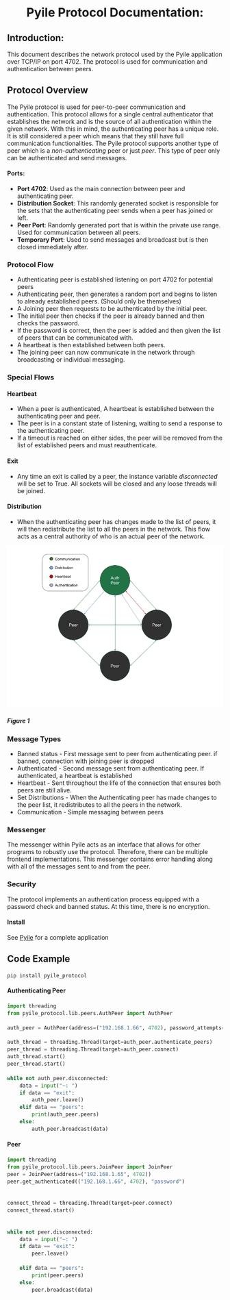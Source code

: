 <h1 style="text-align:center;">Pyile Protocol Documentation:</h1>
<h2>Introduction:</h2>
<p>
This document describes the network protocol used by the Pyile application over TCP/IP on port 4702. 
The protocol is used for communication and authentication between peers. 
</p>

<h2>Protocol Overview</h2>
<p>
The Pyile protocol is used for peer-to-peer communication and authentication. This protocol allows for a single central 
authenticator that establishes the network and is the source of all authentication within the given network. With this in mind,
the authenticating peer has a unique role. It is still considered a peer which means that they still have full communication
functionalities. The Pyile protocol supports another type of peer which is a <i>non-authenticating</i> peer or just <i>peer</i>.
This type of peer only can be authenticated and send messages.
</p>

<h4>Ports:</h4>
<ul>
    <li><b>Port 4702</b>: Used as the main connection between peer and authenticating peer.</li>
	<li>
		<b>Distribution Socket</b>: This randomly generated socket is responsible for the sets that the authenticating peer sends when a peer has joined or left.
	</li>
    <li>
		<b>Peer Port</b>: Randomly generated port that is within the private use range. Used for communication between all peers.
	</li>
    <li>
		<b>Temporary Port</b>: Used to send messages and broadcast but is then closed immediately after.
    </li>
</ul>


<h3>Protocol Flow</h3>

* Authenticating peer is established listening on port 4702 for potential peers
* Authenticating peer, then generates a random port and begins to listen to already established peers. (Should only be themselves)
* A Joining peer then requests to be authenticated by the initial peer.
* The initial peer then checks if the peer is already banned and then checks the password.
* If the password is correct, then the peer is added and then given the list of peers that can be communicated with.
* A heartbeat is then established between both peers.
* The joining peer can now communicate in the network through broadcasting or individual messaging.

<h3>Special Flows</h3>

<h4>Heartbeat</h4>

* When a peer is authenticated, A heartbeat is established between the authenticating peer and peer.
* The peer is in a constant state of listening, waiting to send a response to the authenticating peer.
* If a timeout is reached on either sides, the peer will be removed from the list of established peers and must reauthenticate.

<h4>Exit</h4>

* Any time an exit is called by a peer, the instance variable <i>disconnected</i> will be set to True. All sockets will be closed and any loose threads will be joined.

<h4>Distribution</h4>

* When the authenticating peer has changes made to the list of peers, it will then redistribute the list to all the peers in the network. This flow acts as a central authority of who is an actual peer of the network.

<div></div>
<img src="https://github.com/nburnet1/img/blob/main/peer.png"/>
<h5><i>Figure 1</i></h5>

<h3>Message Types</h3>

* Banned status - First message sent to peer from authenticating peer. if banned, connection with joining peer is dropped
* Authenticated - Second message sent from authenticating peer. If authenticated, a heartbeat is established
* Heartbeat - Sent throughout the life of the connection that ensures both peers are still alive.
* Set Distributions - When the Authenticating peer has made changes to the peer list, it redistributes to all the peers in the network.
* Communication - Simple messaging between peers

<h3>Messenger</h3>
<p>
The messenger within Pyile acts as an interface that allows for other programs to robustly use the protocol. Therefore, there can be multiple frontend implementations. This messenger contains error handling along with all of the messages sent to and from the peer. 
</p>


<h3>Security</h3>
<p>
The protocol implements an authentication process equipped with a password check and banned status. At this time, there is no encryption.
</p>



<h4>Install</h4>
<div>See <a href="https://github.com/nburnet1/pyile"> Pyile</a> for a complete application</div>

<h2>Code Example</h2>

```
pip install pyile_protocol
```

<h4>Authenticating Peer</h4>

```python
import threading
from pyile_protocol.lib.peers.AuthPeer import AuthPeer

auth_peer = AuthPeer(address=("192.168.1.66", 4702), password_attempts=1, password="password")

auth_thread = threading.Thread(target=auth_peer.authenticate_peers)
peer_thread = threading.Thread(target=auth_peer.connect)
auth_thread.start()
peer_thread.start()

while not auth_peer.disconnected:
    data = input("~: ")
    if data == "exit":
        auth_peer.leave()
    elif data == "peers":
        print(auth_peer.peers)
    else:
        auth_peer.broadcast(data)
```
<h4>Peer</h4>

```python
import threading
from pyile_protocol.lib.peers.JoinPeer import JoinPeer
peer = JoinPeer(address=("192.168.1.65", 4702))
peer.get_authenticated(("192.168.1.66", 4702), "password")


connect_thread = threading.Thread(target=peer.connect)
connect_thread.start()


while not peer.disconnected:
    data = input("~: ")
    if data == "exit":
        peer.leave()

    elif data == "peers":
        print(peer.peers)
    else:
        peer.broadcast(data)
```
